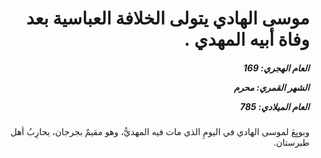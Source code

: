 <h1 dir="rtl">موسى الهادي يتولى الخلافة العباسية بعد وفاة أبيه المهدي .</h1>

<h5 dir="rtl">العام الهجري:  169

الشهر القمري: محرم

العام الميلادي: 785</h5>

<p dir="rtl">وبويِعَ لموسى الهادي في اليومِ الذي مات فيه المهديُّ، وهو مقيمٌ بجرجان، يحارِبُ أهل طبرستان.</p></br>
